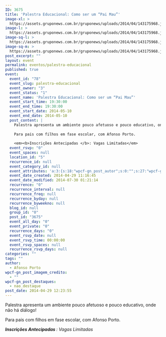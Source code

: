 ```yaml
---
ID: 3675
title: 'Palestra Educacional: Como ser um “Pai Mau”'
image-xl: >
  https://assets.gruponews.com.br/gruponews/uploads/2014/04/143175968.jpg
image-l: >
  https://assets.gruponews.com.br/gruponews/uploads/2014/04/143175968.jpg
image-sq-l: >
  https://assets.gruponews.com.br/gruponews/uploads/2014/04/143175968.jpg
image-sq-m: >
  https://assets.gruponews.com.br/gruponews/uploads/2014/04/143175968.jpg
post_excerpt: ""
layout: event
permalink: eventos/palestra-educacional
published: true
event:
  event_id: "78"
  event_slug: palestra-educacional
  event_owner: "3"
  event_status: "1"
  event_name: 'Palestra Educacional: Como ser um “Pai Mau”'
  event_start_time: 19:30:00
  event_end_time: 19:30:00
  event_start_date: 2014-05-10
  event_end_date: 2014-05-10
  post_content: |
    Palestra apresenta um ambiente pouco afetuoso e pouco educativo, onde não há diálogo!
    
    Para pais com filhos em fase escolar, com Afonso Porto.
    
    <em><b>Inscrições Antecipadas </b>: Vagas Limitadas</em>
  event_rsvp: "0"
  event_spaces: null
  location_id: "5"
  recurrence_id: null
  event_category_id: null
  event_attributes: 'a:3:{s:18:"wpcf-gn_post_autor";s:0:"";s:27:"wpcf-gn_post_imagem_credito";s:0:"";s:22:"wpcf-gn_post_destaques";s:14:"destaque_medio";}'
  event_date_created: 2014-04-29 11:16:45
  event_date_modified: 2014-07-30 01:21:14
  recurrence: "0"
  recurrence_interval: null
  recurrence_freq: null
  recurrence_byday: null
  recurrence_byweekno: null
  blog_id: null
  group_id: "0"
  post_id: "3675"
  event_all_day: "0"
  event_private: "0"
  recurrence_days: "0"
  event_rsvp_date: null
  event_rsvp_time: 00:00:00
  event_rsvp_spaces: null
  recurrence_rsvp_days: null
categories: ""
tags: ""
author:
  - Afonso Porto
wpcf-gn_post_imagem_credito:
  - ""
wpcf-gn_post_destaques:
  - nao_destaque
post_date: 2014-04-29 12:23:55
---
```

Palestra apresenta um ambiente pouco afetuoso e pouco educativo, onde não há diálogo!

Para pais com filhos em fase escolar, com Afonso Porto.

<em><b>Inscrições Antecipadas </b>: Vagas Limitadas</em>